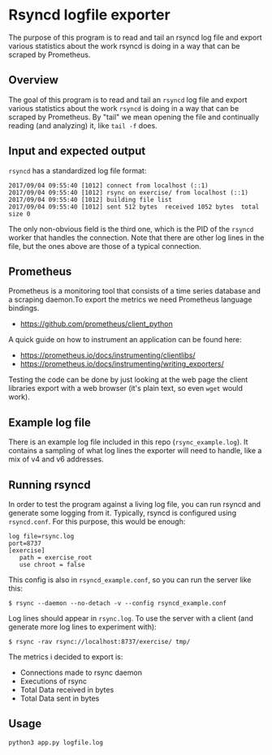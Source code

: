 # Rsyncd logfile exporter
The purpose of this program is to read and tail an rsyncd log file and export various statistics about the work rsyncd is doing in a way that can be scraped by Prometheus.

## Overview

The goal of this program is to read and tail an `rsyncd` log file and export various statistics about the work
`rsyncd` is doing in a way that can be scraped by Prometheus. By "tail" we mean
opening the file and continually reading (and analyzing) it, like `tail -f`
does.

## Input and expected output

`rsyncd` has a standardized log file format:

```
2017/09/04 09:55:40 [1012] connect from localhost (::1)
2017/09/04 09:55:40 [1012] rsync on exercise/ from localhost (::1)
2017/09/04 09:55:40 [1012] building file list
2017/09/04 09:55:40 [1012] sent 512 bytes  received 1052 bytes  total size 0
```

The only non-obvious field is the third one, which is the PID of the `rsyncd`
worker that handles the connection. Note that there are other log lines in the
file, but the ones above are those of a typical connection.

## Prometheus

Prometheus is a monitoring tool that consists of a time series database and a
scraping daemon.To export the metrics we need Prometheus language bindings.

- https://github.com/prometheus/client_python

A quick guide on how to instrument an application can be found here:

- https://prometheus.io/docs/instrumenting/clientlibs/
- https://prometheus.io/docs/instrumenting/writing_exporters/

Testing the code can be done by just looking at the web page the client
libraries export with a web browser (it's plain text, so even `wget` would
work).

## Example log file

There is an example log file included in this repo (`rsync_example.log`). It
contains a sampling of what log lines the exporter will need to handle, like a
mix of v4 and v6 addresses.

## Running rsyncd

In order to test the program against a living log file, you can
run rsyncd and generate some logging from it. Typically, rsyncd is configured
using `rsyncd.conf`. For this purpose, this would be enough:

```
log file=rsync.log
port=8737
[exercise]
   path = exercise_root
   use chroot = false

```

This config is also in `rsyncd_example.conf`, so you can run the server like this:

`$ rsync --daemon --no-detach -v --config rsyncd_example.conf`

Log lines should appear in `rsync.log`. To use the server with a client (and
generate more log lines to experiment with):

`$ rsync -rav rsync://localhost:8737/exercise/ tmp/`


The metrics i decided to export is:
* Connections made to rsync daemon
* Executions of rsync
* Total Data received in bytes
* Total Data sent in bytes

## Usage

```sh
python3 app.py logfile.log 
```
